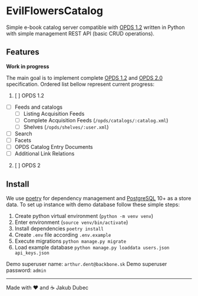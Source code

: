 # EvilFlowersCatalog

Simple e-book catalog server compatible with [OPDS 1.2](https://specs.opds.io/opds-1.2) written in Python with simple
management REST API (basic CRUD operations).

## Features

**Work in progress**

The main goal is to implement complete [OPDS 1.2](https://specs.opds.io/opds-1.2)
and [OPDS 2.0](https://drafts.opds.io/opds-2.0) specification. Ordered list bellow represent current progress:

1. [ ] OPDS 1.2
  - [ ] Feeds and catalogs
    - [ ] Listing Acquisition Feeds
    - [ ] Complete Acquisition Feeds (`/opds/catalogs/:catalog.xml`)
    - [ ] Shelves (`/opds/shelves/:user.xml`)
  - [ ] Search
  - [ ] Facets
  - [ ] OPDS Catalog Entry Documents
  - [ ] Additional Link Relations
2. [ ] OPDS 2

## Install

We use [poetry](https://python-poetry.org/) for dependency management and [PostgreSQL](https://www.postgresql.org/) 10+
as a store data. To set up instance with demo database follow these simple steps:

1. Create python virtual environment (`python -m venv venv`)
2. Enter environment (`source venv/bin/activate`)
3. Install dependencies `poetry install`
4. Create `.env` file according `.env.example`
5. Execute migrations `python manage.py migrate`
6. Load example database `python manage.py loaddata users.json api_keys.json`

Demo superuser name: `arthur.dent@backbone.sk`
Demo superuser password: `admin`

---
Made with ❤️ and ☕️ Jakub Dubec

